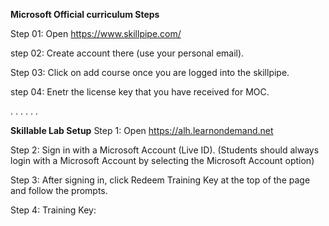 **Microsoft Official curriculum Steps**

Step 01: Open https://www.skillpipe.com/

step 02: Create account there (use your personal email).

Step 03: Click on add course once you are logged into the skillpipe.

step 04: Enetr the license key that you have received for MOC.


.
.
.
.
.
.

**Skillable Lab Setup**
Step 1: Open https://alh.learnondemand.net

Step 2: Sign in with a Microsoft Account (Live ID).  (Students should always login with a Microsoft Account by selecting the Microsoft Account option)

Step 3: After signing in, click Redeem Training Key at the top of the page and follow the prompts.

Step 4: Training Key:


